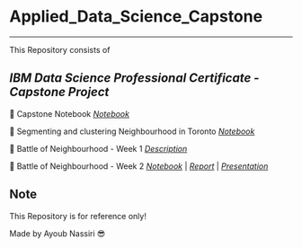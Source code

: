 # Applied_Data_Science_Capstone

---

This Repository consists of _<h2>IBM Data Science Professional Certificate - Capstone Project</h2>_ 

:rocket: Capstone Notebook [*Notebook*](https://github.com/ayoubn/Applied_Data_Science_Capstone/blob/main/Week%201%20Project.ipynb)

:rocket: Segmenting and clustering Neighbourhood in Toronto [*Notebook*](https://github.com/ayoubn/Applied_Data_Science_Capstone/blob/main/Project%202.ipynb)

:rocket: Battle of Neighbourhood - Week 1 [*Description*](https://github.com/ayoubn/Applied_Data_Science_Capstone/blob/6c8a8025cd05ad27b0adf3f999d6f68fd2c2a7f7/The%20Battle%20of%20Neighborhoods%20-%20Description.ipynb)

:rocket: Battle of Neighbourhood - Week 2 [*Notebook*](https://github.com/ayoubn/Applied_Data_Science_Capstone/blob/main/The%20Battle%20of%20Neighborhoods%20(Week%201).ipynb) | [*Report*](https://github.com/ayoubn/Applied_Data_Science_Capstone/blob/main/IBM%20Applied%20Data%20Science%20Capstone%20Project.pdf) | [*Presentation*](https://github.com/ayoubn/Applied_Data_Science_Capstone/blob/main/IBM%20Applied%20Data%20Science%20Capstone%20Project.pdf)

## Note
This Repository is for reference only!

Made by Ayoub Nassiri :sunglasses:
 
